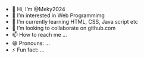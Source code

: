 - 👋 Hi, I’m @Meky2024
- 👀 I’m interested in Web Programmimg
- 🌱 I’m currently learning HTML, CSS, Java script etc
- 💞️ I’m looking to collaborate on github.com
- 📫 How to reach me ...
- 😄 Pronouns: ...
- ⚡ Fun fact: ...

<!---
Meky2024/Meky2024 is a ✨ special ✨ repository because its `README.md` (this file) appears on your GitHub profile.
You can click the Preview link to take a look at your changes.
--->
